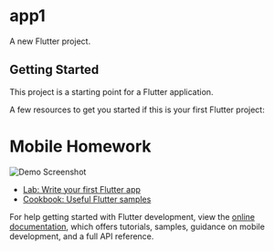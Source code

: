 # app1

A new Flutter project.

## Getting Started

This project is a starting point for a Flutter application.

A few resources to get you started if this is your first Flutter project:
# Mobile Homework

![Demo Screenshot](picture)
- [Lab: Write your first Flutter app](https://docs.flutter.dev/get-started/codelab)
- [Cookbook: Useful Flutter samples](https://docs.flutter.dev/cookbook)

For help getting started with Flutter development, view the
[online documentation](https://docs.flutter.dev/), which offers tutorials,
samples, guidance on mobile development, and a full API reference.
